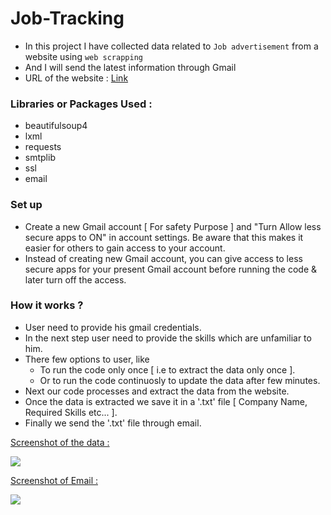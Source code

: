 # Job-Tracking

- In this project I have collected data related to `Job advertisement` from a website using `web scrapping `
- And I will send the latest information through Gmail
- URL of the website : [Link](https://www.timesjobs.com/candidate/job-search.html?searchType=personalizedSearch&from=submit&txtKeywords=python&txtLocation=) 

### Libraries or Packages Used :
- beautifulsoup4
- lxml
- requests
- smtplib
- ssl
- email

### Set up
- Create a new Gmail account [ For safety Purpose ] and "Turn Allow less secure apps to ON" in account settings. Be aware that this makes it easier for others to gain access to your account. 
- Instead of creating new Gmail account, you can give access to less secure apps for your present Gmail account before running the code & later turn off the access.

### How it works ?
- User need to provide his gmail credentials.
- In the next step user need to provide the skills which are unfamiliar to him.
- There few options to user, like
  - To run the code only once [ i.e to extract the data only once ].
  - Or to run the code continuosly to update the data after few minutes.
- Next our code processes and extract the data from the website.
- Once the data is extracted we save it in a '.txt' file [ Company Name, Required Skills etc... ].
- Finally we send the '.txt' file through email.

[Screenshot of the data :](/images/img_1.png)

![](https://github.com/giridhar04/Web-Scrapping/blob/main/images/img_1.png)

[Screenshot of Email :](/images/img_2.png)

![](https://github.com/giridhar04/Web-Scrapping/blob/main/images/img_2.png)

